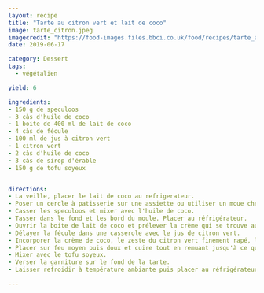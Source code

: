 ```yaml
---
layout: recipe
title: "Tarte au citron vert et lait de coco"
image: tarte_citron.jpeg
imagecredit: "https://food-images.files.bbci.co.uk/food/recipes/tarte_au_citron_94480_16x9.jpg"
date: 2019-06-17

category: Dessert
tags:
  - végétalien

yield: 6

ingredients:
- 150 g de speculoos
- 3 càs d'huile de coco
- 1 boite de 400 ml de lait de coco
- 4 càs de fécule
- 100 ml de jus à citron vert
- 1 citron vert
- 2 càs d'huile de coco
- 3 càs de sirop d'érable
- 150 g de tofu soyeux


directions:
- La veille, placer le lait de coco au refrigerateur.
- Poser un cercle à patisserie sur une assiette ou utiliser un moue chemisé de papier cuisson.
- Casser les speculoos et mixer avec l'huile de coco.
- Tasser dans le fond et les bord du moule. Placer au réfrigérateur.
- Ouvrir la boite de lait de coco et prélever la crème qui se trouve au dessus (ne pas secouer).
- Délayer la fécule dans une casserole avec le jus de citron vert.
- Incorporer la crème de coco, le zeste du citron vert finement rapé, l'huile de coco et le sirop d'érable.
- Placer sur feu moyen puis doux et cuire tout en remuant jusqu'à ce que la crème épaississe (compter 5 min environ).
- Mixer avec le tofu soyeux.
- Verser la garniture sur le fond de la tarte.
- Laisser refroidir à température ambiante puis placer au réfrigérateur pendant au moins 2h.

---
```

